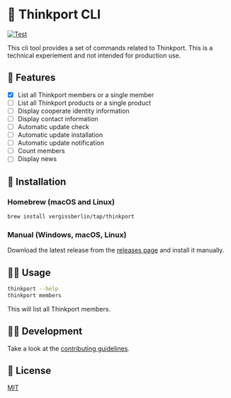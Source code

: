 # 🌈 Thinkport CLI

[![Test](https://github.com/vergissberlin/thinkport/actions/workflows/test.yml/badge.svg)](https://github.com/vergissberlin/thinkport/actions/workflows/test.yml)

This cli tool provides a set of commands related to Thinkport.
This is a technical experiement and not intended for production use.

## 🚀 Features

* [x] List all Thinkport members or a single member
* [ ] List all Thinkport products or a single product
* [ ] Display cooperate identity information
* [ ] Display contact information
* [ ] Automatic update check
* [ ] Automatic update installation
* [ ] Automatic update notification
* [ ] Count members
* [ ] Display news

## 📀 Installation

### Homebrew (macOS and Linux)

```bash
brew install vergissberlin/tap/thinkport
```

### Manual (Windows, macOS, Linux)

Download the latest release from the [releases page](https://github.com/vergissberlin/thinkport/releases) and install it manually.

## 👩‍💻 Usage

```bash
thinkport --help
thinkport members
```

This will list all Thinkport members.

## 👷‍♀️ Development

Take a look at the [contributing guidelines](CONTRIBUTING.md).

## 📜 License

[MIT](LICENSE)
